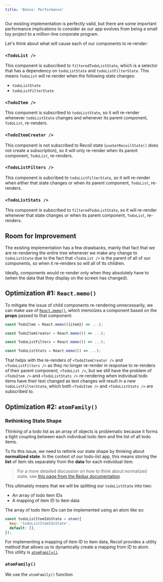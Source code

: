 ```yaml
---
title: 'Bonus: Performance'
---
```


Our existing implementation is perfectly valid, but there are some important performance implications to consider as our app evolves from being a small toy project to a million-line corporate program.

Let's think about what will cause each of our components to re-render:

### `<TodoList />`

This component is subscribed to `filteredTodoListState`, which is a selector that has a dependency on `todoListState` and `todoListFilterState`. This means `TodoList` will re-render when the following state changes:

- `todoListState`
- `todoListFilterState`

### `<TodoItem />`

This component is subscribed to `todoListState`, so it will re-render whenever `todoListState` changes and whenever its parent component, `TodoList`, re-renders.

### `<TodoItemCreator />`

This component is not subscribed to Recoil state (`useSetRecoilState()` does not create a subscription), so it will only re-render when its parent component, `TodoList`, re-renders.

### `<TodoListFilters />`

This component is subcribed to `todoListFilterState`, so it will re-render when either that state changes or when its parent component, `TodoList`, re-renders.

### `<TodoListStats />`

This component is subscribed to `filteredTodoListState`, so it will re-render whenever that state changes or when its parent component, `TodoList`, re-renders.

## Room for Improvement

The existing implementation has a few drawbacks, mainly that fact that we are re-rendering the entire tree whenever we make any change to `todoListState` due to the fact that `<TodoList />` is the parent of all of our components, so when it re-renders so will all of its children.

Ideally, components would re-render only when they absolutely have to (when the data that they display on the screen has changed).

## Optimization #1: `React.memo()`

To mitigate the issue of child components re-rendering unnecessarily, we can make use of [`React.memo()`](https://react.dev/reference/react/memo), which memoizes a component based on the **props** passed to that component:

```js
const TodoItem = React.memo(({item}) => ...);

const TodoItemCreator = React.memo(() => ...);

const TodoListFilters = React.memo(() => ...);

const TodoListStats = React.memo(() => ...);
```

That helps with the re-renders of `<TodoItemCreator />` and `<TodoListFilters />` as they no longer re-render in response to re-renders of their parent component, `<TodoList />`, but we still have the problem of `<TodoItem />` and `<TodoListStats />` re-rendering when individual todo items have their text changed as text changes will result in a new `todoListFilterState`, which both `<TodoItem />` and `<TodoListStats />` are subscribed to.

## Optimization #2: `atomFamily()`

### Rethinking State Shape

Thinking of a todo list as an array of objects is problematic because it forms a tight coupling between each individual todo item and the list of all todo items.

To fix this issue, we need to rethink our state shape by thinking about **normalized state**. In the context of our todo-list app, this means storing the **list** of item ids separately from the **data** for each individual item.

> For a more detailed discussion on how to think about normalized state, see [this page from the Redux documentation](https://redux.js.org/recipes/structuring-reducers/normalizing-state-shape).

This ultimately means that we will be splitting our `todoListState` into two:

- An array of todo item IDs
- A mapping of item ID to item data

The array of todo item IDs can be implemented using an atom like so:

```javascript
const todoListItemIdsState = atom({
  key: 'todoListItemIdsState',
  default: [],
});
```

For implementing a mapping of item ID to item data, Recoil provides a utility method that allows us to dynamically create a mapping from ID to atom. This utility is [`atomFamily()`](/docs/api-reference/utils/atomFamily).

### `atomFamily()`

We use the `atomFamily()` function
